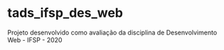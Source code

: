 # tads_ifsp_des_web
Projeto desenvolvido como avaliação da disciplina de Desenvolvimento Web - IFSP - 2020
